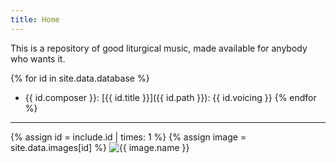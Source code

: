 ```yaml
---
title: Home
---
```

This is a repository of good liturgical music, made available for anybody who wants it.

{% for id in site.data.database %}
- {{ id.composer }}: [{{ id.title }}]({{ id.path }}): {{ id.voicing }}
{% endfor %}

---------

<!-- Then you can access the book entry at the id with site.data.assets[17]. You can create includes with parameters for every type you want to embed. For example:

 <!-- _includes/image.html (id, class)-->
{% assign id = include.id | times: 1 %}
{% assign image = site.data.images[id] %}
<img
  class="{{ include.class }}"
  alt="{{ image.name }}"
  src="{{ image.url }}"
/>